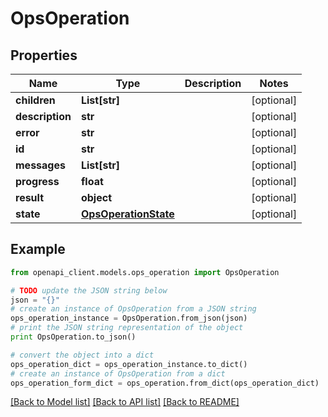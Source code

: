 # OpsOperation


## Properties
Name | Type | Description | Notes
------------ | ------------- | ------------- | -------------
**children** | **List[str]** |  | [optional] 
**description** | **str** |  | [optional] 
**error** | **str** |  | [optional] 
**id** | **str** |  | [optional] 
**messages** | **List[str]** |  | [optional] 
**progress** | **float** |  | [optional] 
**result** | **object** |  | [optional] 
**state** | [**OpsOperationState**](OpsOperationState.md) |  | [optional] 

## Example

```python
from openapi_client.models.ops_operation import OpsOperation

# TODO update the JSON string below
json = "{}"
# create an instance of OpsOperation from a JSON string
ops_operation_instance = OpsOperation.from_json(json)
# print the JSON string representation of the object
print OpsOperation.to_json()

# convert the object into a dict
ops_operation_dict = ops_operation_instance.to_dict()
# create an instance of OpsOperation from a dict
ops_operation_form_dict = ops_operation.from_dict(ops_operation_dict)
```
[[Back to Model list]](../README.md#documentation-for-models) [[Back to API list]](../README.md#documentation-for-api-endpoints) [[Back to README]](../README.md)


